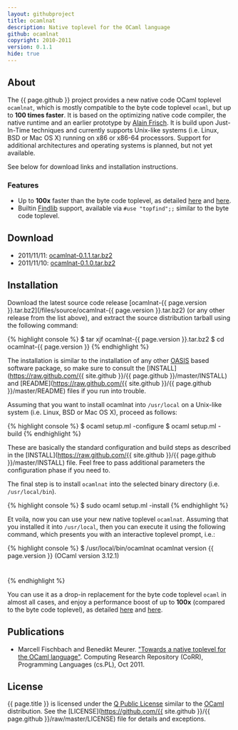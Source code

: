 ```yaml
---
layout: githubproject
title: ocamlnat
description: Native toplevel for the OCaml language
github: ocamlnat
copyright: 2010-2011
version: 0.1.1
hide: true
---
```



## About

The {{ page.github }} project provides a new native code OCaml toplevel `ocamlnat`, which is mostly compatible to the byte code toplevel `ocaml`, but up to **100 times faster**. It is based on the optimizing native code compiler, the native runtime and an earlier prototype by [Alain Frisch](http://alain.frisch.fr). It is build upon Just-In-Time techniques and currently supports Unix-like systems (i.e. Linux, BSD or Mac OS X) running on x86 or x86-64 processors. Support for additional architectures and operating systems is planned, but not yet available.

See below for download links and installation instructions.

### Features

- Up to **100x** faster than the byte code toplevel, as detailed [here](/2011/09/14/ocamlnat-benchmark) and [here](http://arxiv.org/pdf/1110.1029).
- Builtin [Findlib](http://projects.camlcity.org/projects/findlib.html) support, available via
  `#use "topfind";;` similar to the byte code toplevel.


## Download

- 2011/11/11: [ocamlnat-0.1.1.tar.bz2](/files/source/ocamlnat-0.1.1.tar.bz2)
- 2011/11/10: [ocamlnat-0.1.0.tar.bz2](/files/source/ocamlnat-0.1.0.tar.bz2)


## Installation

Download the latest source code release [ocamlnat-{{ page.version }}.tar.bz2](/files/source/ocamlnat-{{ page.version }}.tar.bz2) (or any other release from the list above), and extract the source distribution tarball using the following command:

{% highlight console %}
$ tar xjf ocamlnat-{{ page.version }}.tar.bz2
$ cd ocamlnat-{{ page.version }}
{% endhighlight %}

The installation is similar to the installation of any other [OASIS](http://oasis.forge.ocamlcore.org) based software package, so make sure to consult the [INSTALL](https://raw.github.com/{{ site.github }}/{{ page.github }}/master/INSTALL) and [README](https://raw.github.com/{{ site.github }}/{{ page.github }}/master/README) files if you run into trouble.

Assuming that you want to install ocamlnat into `/usr/local` on a Unix-like system (i.e. Linux, BSD or Mac OS X), proceed as follows:

{% highlight console %}
$ ocaml setup.ml -configure
$ ocaml setup.ml -build
{% endhighlight %}

These are basically the standard configuration and build steps as described in the [INSTALL](https://raw.github.com/{{ site.github }}/{{ page.github }}/master/INSTALL) file. Feel free to pass additional parameters the configuration phase if you need to.

The final step is to install `ocamlnat` into the selected binary directory (i.e. `/usr/local/bin`).

{% highlight console %}
$ sudo ocaml setup.ml -install
{% endhighlight %}

Et voila, now you can use your new native toplevel `ocamlnat`. Assuming that you installed it into `/usr/local`, then you can execute it using the following command, which presents you with an interactive toplevel prompt, i.e.:

{% highlight console %}
$ /usr/local/bin/ocamlnat
        ocamlnat version {{ page.version }} (OCaml version 3.12.1)

# 
{% endhighlight %}

You can use it as a drop-in replacement for the byte code toplevel `ocaml` in almost all cases, and enjoy a performance boost of up to **100x** (compared to the byte code toplevel), as detailed [here](/2011/09/14/ocamlnat-benchmark) and [here](http://arxiv.org/pdf/1110.1029).


## Publications

- Marcell Fischbach and Benedikt Meurer. ["Towards a native toplevel for the OCaml language"](http://arxiv.org/abs/1110.1029). Computing Research Repository (CoRR), Programming Languages (cs.PL), Oct 2011.



## License

{{ page.title }} is licensed under the [Q Public License](http://en.wikipedia.org/wiki/Q_Public_License) similar to the [OCaml](http://caml.inria.fr/ocaml) distribution. See the [LICENSE](https://github.com/{{ site.github }}/{{ page.github }}/raw/master/LICENSE) file for details and exceptions.

